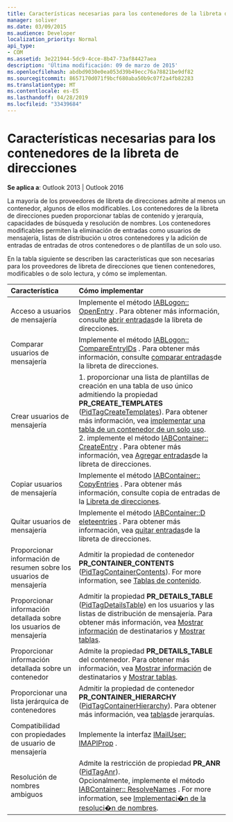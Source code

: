 ```yaml
---
title: Características necesarias para los contenedores de la libreta de direcciones
manager: soliver
ms.date: 03/09/2015
ms.audience: Developer
localization_priority: Normal
api_type:
- COM
ms.assetid: 3e221944-5dc9-4cce-8b47-73af84427aea
description: 'Última modificación: 09 de marzo de 2015'
ms.openlocfilehash: abdbd9030e0ea053d39b49ecc76a78821be9df82
ms.sourcegitcommit: 8657170d071f9bcf680aba50b9c07f2a4fb82283
ms.translationtype: MT
ms.contentlocale: es-ES
ms.lasthandoff: 04/28/2019
ms.locfileid: "33439684"
---
```

# <a name="required-features-for-address-book-containers"></a>Características necesarias para los contenedores de la libreta de direcciones

  
  
**Se aplica a**: Outlook 2013 | Outlook 2016 
  
La mayoría de los proveedores de libreta de direcciones admite al menos un contenedor, algunos de ellos modificables. Los contenedores de la libreta de direcciones pueden proporcionar tablas de contenido y jerarquía, capacidades de búsqueda y resolución de nombres. Los contenedores modificables permiten la eliminación de entradas como usuarios de mensajería, listas de distribución u otros contenedores y la adición de entradas de entradas de otros contenedores o de plantillas de un solo uso.
  
En la tabla siguiente se describen las características que son necesarias para los proveedores de libreta de direcciones que tienen contenedores, modificables o de solo lectura, y cómo se implementan.
  
|**Característica**|**Cómo implementar**|
|:-----|:-----|
|Acceso a usuarios de mensajería  <br/> |Implemente el método [IABLogon:: OpenEntry](iablogon-openentry.md) . Para obtener más información, consulte [abrir entradas](opening-address-book-entries.md)de la libreta de direcciones.  <br/> |
|Comparar usuarios de mensajería  <br/> |Implemente el método [IABLogon:: CompareEntryIDs](iablogon-compareentryids.md) . Para obtener más información, consulte [comparar entradas](comparing-address-book-entries.md)de la libreta de direcciones.  <br/> |
|Crear usuarios de mensajería  <br/> |1. proporcionar una lista de plantillas de creación en una tabla de uso único admitiendo la propiedad **PR_CREATE_TEMPLATES** ([PidTagCreateTemplates](pidtagcreatetemplates-canonical-property.md)). Para obtener más información, vea [implementar una tabla de un contenedor de un solo uso](implementing-a-container-one-off-table.md).  <br/> 2. implemente el método [IABContainer:: CreateEntry](iabcontainer-createentry.md) . Para obtener más información, vea [Agregar entradas](adding-address-book-entries.md)de la libreta de direcciones.  <br/> |
|Copiar usuarios de mensajería  <br/> |Implemente el método [IABContainer:: CopyEntries](iabcontainer-copyentries.md) . Para obtener más información, consulte copia de entradas de la [Libreta de direcciones](copying-address-book-entries.md).  <br/> |
|Quitar usuarios de mensajería  <br/> |Implemente el método [IABContainer::D eleteentries](iabcontainer-deleteentries.md) . Para obtener más información, vea [quitar entradas](removing-address-book-entries.md)de la libreta de direcciones.  <br/> |
|Proporcionar información de resumen sobre los usuarios de mensajería  <br/> |Admitir la propiedad de contenedor **PR_CONTAINER_CONTENTS** ([PidTagContainerContents](pidtagcontainercontents-canonical-property.md)). For more information, see [Tablas de contenido](contents-tables.md).  <br/> |
|Proporcionar información detallada sobre los usuarios de mensajería  <br/> |Admitir la propiedad **PR_DETAILS_TABLE** ([PidTagDetailsTable](pidtagdetailstable-canonical-property.md)) en los usuarios y las listas de distribución de mensajería. Para obtener más información, vea [Mostrar información](displaying-recipient-information.md) de destinatarios y [Mostrar tablas](display-tables.md).  <br/> |
|Proporcionar información detallada sobre un contenedor  <br/> |Admite la propiedad **PR_DETAILS_TABLE** del contenedor. Para obtener más información, vea [Mostrar información](displaying-recipient-information.md) de destinatarios y [Mostrar tablas](display-tables.md).  <br/> |
|Proporcionar una lista jerárquica de contenedores  <br/> |Admitir la propiedad de contenedor **PR_CONTAINER_HIERARCHY** ([PidTagContainerHierarchy](pidtagcontainerhierarchy-canonical-property.md)). Para obtener más información, vea [tablas](hierarchy-tables.md)de jerarquías.  <br/> |
|Compatibilidad con propiedades de usuario de mensajería  <br/> |Implemente la interfaz [IMailUser: IMAPIProp](imailuserimapiprop.md) .  <br/> |
|Resolución de nombres ambiguos  <br/> | Admite la restricción de propiedad **PR_ANR** ([PidTagAnr](pidtaganr-canonical-property.md)).  <br/>  Opcionalmente, implemente el método [IABContainer:: ResolveNames](iabcontainer-resolvenames.md) . For more information, see [Implementaci�n de la resoluci�n de nombres](implementing-name-resolution.md).  <br/> |
   

